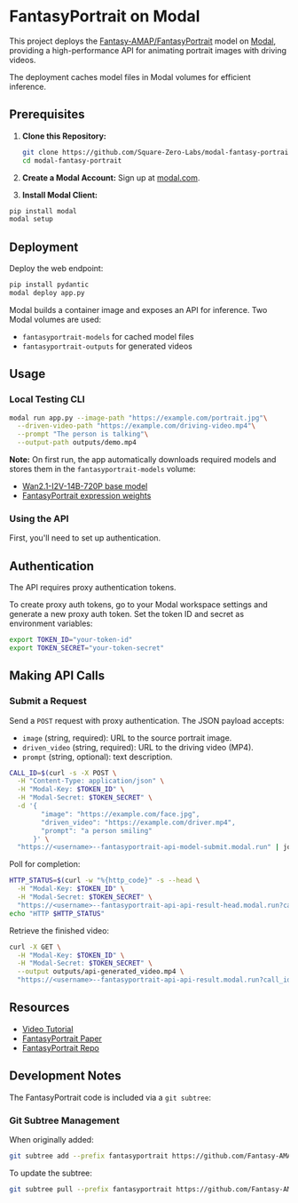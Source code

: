 # FantasyPortrait on Modal

This project deploys the [Fantasy-AMAP/FantasyPortrait](https://github.com/Fantasy-AMAP/fantasy-portrait) model on [Modal](https://modal.com), providing a high-performance API for animating portrait images with driving videos.

The deployment caches model files in Modal volumes for efficient inference.

## Prerequisites

1. **Clone this Repository:**

   ```bash
   git clone https://github.com/Square-Zero-Labs/modal-fantasy-portrait
   cd modal-fantasy-portrait
   ```

2. **Create a Modal Account:** Sign up at [modal.com](https://modal.com).

3. **Install Modal Client:**

```bash
pip install modal
modal setup
```

## Deployment

Deploy the web endpoint:

```bash
pip install pydantic
modal deploy app.py
```

Modal builds a container image and exposes an API for inference.
Two Modal volumes are used:

- `fantasyportrait-models` for cached model files
- `fantasyportrait-outputs` for generated videos

## Usage

### Local Testing CLI

```bash
modal run app.py --image-path "https://example.com/portrait.jpg"\
  --driven-video-path "https://example.com/driving-video.mp4"\
  --prompt "The person is talking"\
  --output-path outputs/demo.mp4
```

**Note:** On first run, the app automatically downloads required models and stores them in the `fantasyportrait-models` volume:

- [Wan2.1-I2V-14B-720P base model](https://huggingface.co/Wan-AI/Wan2.1-I2V-14B-720P)
- [FantasyPortrait expression weights](https://huggingface.co/acvlab/FantasyPortrait)

### Using the API

First, you'll need to set up authentication.

## Authentication

The API requires proxy authentication tokens.

To create proxy auth tokens, go to your Modal workspace settings and generate a new proxy auth token. Set the token ID and secret as environment variables:

```bash
export TOKEN_ID="your-token-id"
export TOKEN_SECRET="your-token-secret"
```

## Making API Calls

### Submit a Request

Send a `POST` request with proxy authentication. The JSON payload accepts:

- `image` (string, required): URL to the source portrait image.
- `driven_video` (string, required): URL to the driving video (MP4).
- `prompt` (string, optional): text description.

```bash
CALL_ID=$(curl -s -X POST \
  -H "Content-Type: application/json" \
  -H "Modal-Key: $TOKEN_ID" \
  -H "Modal-Secret: $TOKEN_SECRET" \
  -d '{
        "image": "https://example.com/face.jpg",
        "driven_video": "https://example.com/driver.mp4",
        "prompt": "a person smiling"
      }' \
  "https://<username>--fantasyportrait-api-model-submit.modal.run" | jq -r '.call_id')
```

Poll for completion:

```bash
HTTP_STATUS=$(curl -w "%{http_code}" -s --head \
  -H "Modal-Key: $TOKEN_ID" \
  -H "Modal-Secret: $TOKEN_SECRET" \
  "https://<username>--fantasyportrait-api-api-result-head.modal.run?call_id=$CALL_ID")
echo "HTTP $HTTP_STATUS"
```

Retrieve the finished video:

```bash
curl -X GET \
  -H "Modal-Key: $TOKEN_ID" \
  -H "Modal-Secret: $TOKEN_SECRET" \
  --output outputs/api-generated_video.mp4 \
  "https://<username>--fantasyportrait-api-api-result.modal.run?call_id=$CALL_ID"
```

## Resources

- [Video Tutorial](https://youtu.be/UdiiEXZV-10)
- [FantasyPortrait Paper](https://arxiv.org/abs/2507.12956)
- [FantasyPortrait Repo](https://github.com/Fantasy-AMAP/fantasy-portrait)

## Development Notes

The FantasyPortrait code is included via a `git subtree`:

### Git Subtree Management

When originally added:

```bash
git subtree add --prefix fantasyportrait https://github.com/Fantasy-AMAP/fantasy-portrait main --squash
```

To update the subtree:

```bash
git subtree pull --prefix fantasyportrait https://github.com/Fantasy-AMAP/fantasy-portrait main --squash
```
